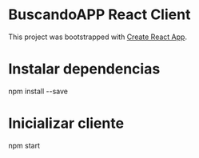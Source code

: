 # BuscandoAPP React Client

This project was bootstrapped with [Create React App](https://github.com/facebook/create-react-app).

# Instalar dependencias

npm install --save


# Inicializar cliente

npm start
